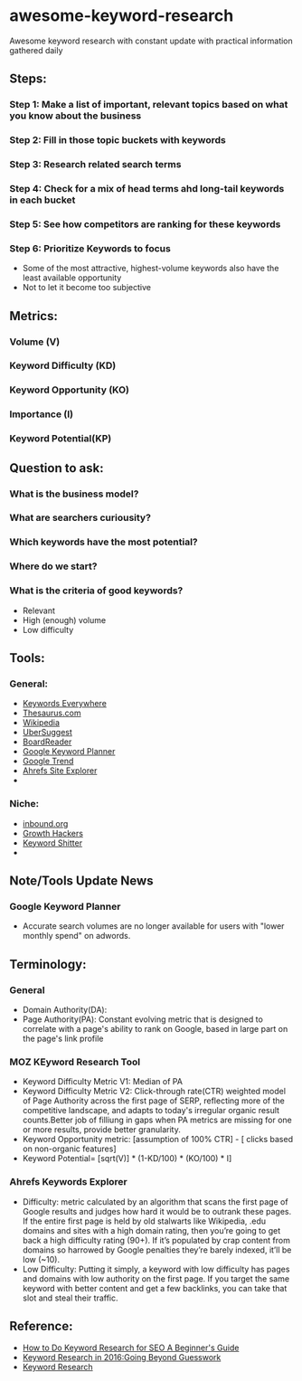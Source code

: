 # awesome-keyword-research
Awesome keyword research with constant update with practical information gathered daily

## Steps:
### Step 1: Make a list of important, relevant topics based on what you know about the business
### Step 2: Fill in those topic buckets with keywords
### Step 3: Research related search terms
### Step 4: Check for a mix of head terms ahd long-tail keywords in each bucket
### Step 5: See how competitors are ranking for these keywords
### Step 6: Prioritize Keywords to focus
- Some of the most attractive, highest-volume keywords also have the least available opportunity
- Not to let it become too subjective

## Metrics:
### Volume (V)
### Keyword Difficulty (KD)
### Keyword Opportunity (KO)
### Importance (I)
### Keyword Potential(KP) 

## Question to ask:
### What is the business model?
### What are searchers curiousity? 
### Which keywords have the most potential?
### Where do we start?
### What is the criteria of good keywords?
- Relevant
- High (enough) volume
- Low difficulty

## Tools:
### General:
- [Keywords Everywhere](https://chrome.google.com/webstore/detail/keywords-everywhere-keywo/hbapdpeemoojbophdfndmlgdhppljgmp/related?hl=en)
- [Thesaurus.com](http://www.thesaurus.com/)
- [Wikipedia](https://en.wikipedia.org/wiki/Main_Page)
- [UberSuggest](https://ubersuggest.io/)
- [BoardReader](http://boardreader.com/)
- [Google Keyword Planner](http://adwords.google.com/KeywordPlanner)
- [Google Trend](https://www.google.com.au/trends/)
- [Ahrefs Site Explorer](https://ahrefs.com/blog/keyword-research/)
- []()
### Niche:
- [inbound.org](https://inbound.org/)
- [Growth Hackers](https://growthhackers.com/)
- [Keyword Shitter](http://keywordshitter.com/)
- []()

## Note/Tools Update News
### Google Keyword Planner
- Accurate search volumes are no longer available for users with "lower monthly spend" on adwords.

## Terminology:
### General
- Domain Authority(DA): 
- Page Authority(PA): Constant evolving metric that is designed to correlate with a page's ability to rank on Google, based in large part on the page's link profile
### MOZ KEyword Research Tool
- Keyword Difficulty Metric V1: Median of PA
- Keyword Difficulty Metric V2: Click-through rate(CTR) weighted model of Page Authority across the first page of SERP, reflecting more of the competitive landscape, and adapts to today's irregular organic result counts.Better job of filliung in gaps when PA metrics are missing for one or more results, provide better granularity.
- Keyword Opportunity metric: [assumption of 100% CTR] - [ clicks based on non-organic features]
- Keyword Potential= [sqrt(V)] * (1-KD/100) * (KO/100) * I]
### Ahrefs Keywords Explorer
- Difficulty: metric calculated by an algorithm that scans the first page of Google results and judges how hard it would be to outrank these pages. If the entire first page is held by old stalwarts like Wikipedia, .edu domains and sites with a high domain rating, then you’re going to get back a high difficulty rating (90+). If it’s populated by crap content from domains so harrowed by Google penalties they’re barely indexed, it’ll be low (~10).
- Low Difficulty: Putting it simply, a keyword with low difficulty has pages and domains with low authority on the first page. If you target the same keyword with better content and get a few backlinks, you can take that slot and steal their traffic.

## Reference:
- [How to Do Keyword Research for SEO A Beginner's Guide](https://blog.hubspot.com/marketing/how-to-do-keyword-research-ht)
- [Keyword Research in 2016:Going Beyond Guesswork](https://moz.com/blog/keyword-research-2016-going-beyond-guesswork)
- [Keyword Research](https://ahrefs.com/blog/keyword-research/)
